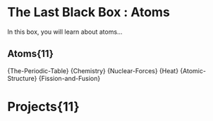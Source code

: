 # The Last Black Box : Atoms
In this box, you will learn about atoms...

## Atoms{11}
{The-Periodic-Table}
{Chemistry}
{Nuclear-Forces}
{Heat}
{Atomic-Structure}
{Fission-and-Fusion}

# Projects{11}
